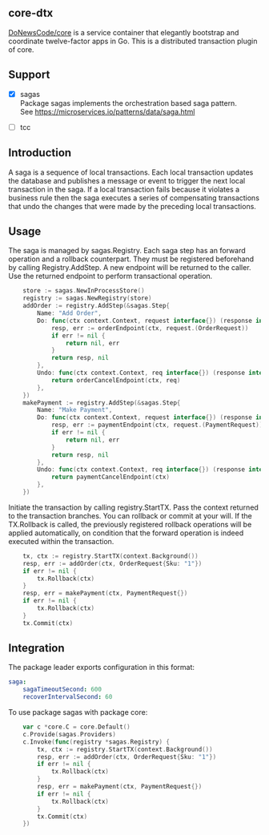 ## core-dtx

[DoNewsCode/core](https://github.com/DoNewsCode/core) is a service container that elegantly bootstrap and coordinate twelve-factor apps in Go.
This is a distributed transaction plugin of core.

## Support

- [x] sagas <br>
Package sagas implements the orchestration based saga pattern. <br>
See https://microservices.io/patterns/data/saga.html

- [ ] tcc


## Introduction

A saga is a sequence of local transactions. Each local transaction updates the
database and publishes a message or event to trigger the next local
transaction in the saga. If a local transaction fails because it violates a
business rule then the saga executes a series of compensating transactions
that undo the changes that were made by the preceding local transactions.

## Usage

The saga is managed by sagas.Registry. Each saga step has an forward operation
and a rollback counterpart. They must be registered beforehand by calling
Registry.AddStep. A new endpoint will be returned to the caller. Use the
returned endpoint to perform transactional operation.
```go
	store := sagas.NewInProcessStore()
	registry := sagas.NewRegistry(store)
	addOrder := registry.AddStep(&sagas.Step{
		Name: "Add Order",
		Do: func(ctx context.Context, request interface{}) (response interface{}, err error) {
			resp, err := orderEndpoint(ctx, request.(OrderRequest))
			if err != nil {
				return nil, err
			}
			return resp, nil
		},
		Undo: func(ctx context.Context, req interface{}) (response interface{}, err error) {
			return orderCancelEndpoint(ctx, req)
		},
	})
	makePayment := registry.AddStep(&sagas.Step{
		Name: "Make Payment",
		Do: func(ctx context.Context, request interface{}) (response interface{}, err error) {
			resp, err := paymentEndpoint(ctx, request.(PaymentRequest))
			if err != nil {
				return nil, err
			}
			return resp, nil
		},
		Undo: func(ctx context.Context, req interface{}) (response interface{}, err error) {
			return paymentCancelEndpoint(ctx)
		},
	})
```


Initiate the transaction by calling registry.StartTX. Pass the context returned
to the transaction branches. You can rollback or commit at your will. If the
TX.Rollback is called, the previously registered rollback operations will be
applied automatically, on condition that the forward operation is indeed
executed within the transaction.
```go
	tx, ctx := registry.StartTX(context.Background())
	resp, err := addOrder(ctx, OrderRequest{Sku: "1"})
	if err != nil {
		tx.Rollback(ctx)
	}
	resp, err = makePayment(ctx, PaymentRequest{})
	if err != nil {
		tx.Rollback(ctx)
	}
	tx.Commit(ctx)
```


## Integration

The package leader exports configuration in this format:
```yaml
saga:
    sagaTimeoutSecond: 600
    recoverIntervalSecond: 60
```

To use package sagas with package core:
```go
	var c *core.C = core.Default()
	c.Provide(sagas.Providers)
	c.Invoke(func(registry *sagas.Registry) {
		tx, ctx := registry.StartTX(context.Background())
		resp, err := addOrder(ctx, OrderRequest{Sku: "1"})
		if err != nil {
			tx.Rollback(ctx)
		}
		resp, err = makePayment(ctx, PaymentRequest{})
		if err != nil {
			tx.Rollback(ctx)
		}
		tx.Commit(ctx)
	})
```
